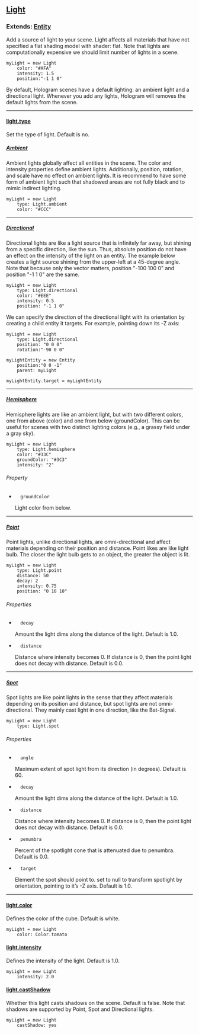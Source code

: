 ## [Light](#light)

### Extends: [Entity](#entity)

Add a source of light to your scene. Light affects all materials that have not specified a flat shading model with shader: flat. Note that lights are computationally expensive we should limit number of lights in a scene.

	myLight = new Light
		color: "#AFA"
		intensity: 1.5
		position:"-1 1 0"

By default, Hologram scenes have a default lighting: an ambient light and a directional light. Whenever you add any lights, Hologram will removes the default lights from the scene.

-------------------------------------------------------

#### [light.type](#light-type) *<string>*
Set the type of light. Default is no.

##### [Ambient](#light-type-ambient)
Ambient lights globally affect all entities in the scene. The color and intensity properties define ambient lights. Additionally, position, rotation, and scale have no effect on ambient lights. It is recommend to have some form of ambient light such that shadowed areas are not fully black and to mimic indirect lighting.

	myLight = new Light
		type: Light.ambient
		color: "#CCC"

-------------------------------------------------------

##### [Directional](#light-type-directional)
Directional lights are like a light source that is infinitely far away, but shining from a specific direction, like the sun. Thus, absolute position do not have an effect on the intensity of the light on an entity. The example below creates a light source shining from the upper-left at a 45-degree angle. Note that because only the vector matters, position "-100 100 0" and position "-1 1 0" are the same.

	myLight = new Light
		type: Light.directional
		color: "#EEE"
		intensity: 0.5
		position: "-1 1 0"

We can specify the direction of the directional light with its orientation by creating a child entity it targets. For example, pointing down its -Z axis:

	myLight = new Light
		type: Light.directional
		position: "0 0 0"
		rotation:"-90 0 0"

	myLightEntity = new Entity
		position:"0 0 -1"
		parent: myLight

	myLightEntity.target = myLightEntity

-------------------------------------------------------

##### [Hemisphere](#light-type-hemisphere)
Hemisphere lights are like an ambient light, but with two different colors, one from above (color) and one from below (groundColor). This can be useful for scenes with two distinct lighting colors (e.g., a grassy field under a gray sky).

	myLight = new Light
		type: Light.hemisphere
		color: "#33C"
		groundColor: "#3C3"
		intensity: "2"

###### Property
*
		groundColor
	Light color from below.

-------------------------------------------------------

##### [Point](#light-type-point)
Point lights, unlike directional lights, are omni-directional and affect materials depending on their position and distance. Point likes are like light bulb. The closer the light bulb gets to an object, the greater the object is lit.

	myLight = new Light
		type: Light.point
		distance: 50
		decay: 2
		intensity: 0.75
		position: "0 10 10"

###### Properties
*
		decay
	Amount the light dims along the distance of the light. Default is 1.0.
*
		distance
	Distance where intensity becomes 0. If distance is 0, then the point light does not decay with distance. Default is 0.0.

-------------------------------------------------------

##### [Spot](#light-type-spot)
Spot lights are like point lights in the sense that they affect materials depending on its position and distance, but spot lights are not omni-directional. They mainly cast light in one direction, like the Bat-Signal.

	myLight = new Light
		type: Light.spot

###### Properties
*
		angle
	Maximum extent of spot light from its direction (in degrees). Default is 60.
*
		decay
	Amount the light dims along the distance of the light. Default is 1.0.
*
		distance
	Distance where intensity becomes 0. If distance is 0, then the point light does not decay with distance. Default is 0.0.
*
		penumbra
	Percent of the spotlight cone that is attenuated due to penumbra. Default is 0.0.
*
		target
	Element the spot should point to. set to null to transform spotlight by orientation, pointing to it’s -Z axis. Default is 1.0.

-------------------------------------------------------

#### [light.color](#light-color) *<color>*

Defines the color of the cube. Default is white.

	myLight = new Light
		color: Color.tomato

#### [light.intensity](#light-intensity) *<float>*

Defines the intensity of the light. Default is 1.0.

	myLight = new Light
		intensity: 2.0


#### [light.castShadow](#light-castShadow) *<float>*

Whether this light casts shadows on the scene. Default is false.
Note that shadows are supported by Point, Spot and Directional lights.

	myLight = new Light
		castShadow: yes
